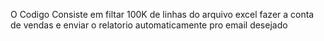 <p>O Codigo Consiste em filtar 100K de linhas do arquivo excel fazer a conta de vendas e enviar o relatorio automaticamente pro email desejado</p>
